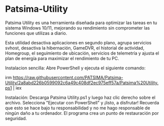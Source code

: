 # Patsima-Utility
Patsima Utility es una herramienta diseñada para optimizar las tareas en tu sistema Windows 10/11, mejorando su rendimiento sin comprometer las funciones que utilizas a diario.

Esta utilidad desactiva aplicaciones en segundo plano, agrupa servicios svhost, desactiva la hibernación, GameDVR, el historial de actividad, Homegroup, el seguimiento de ubicación, servicios de telemetría y ajusta el plan de energía para maximizar el rendimiento de tu PC.

Instalacion sencilla:
Abre PowerShell y ejecuta el siguiente comando:

irm  https://raw.githubusercontent.com/PATSIMA/Patsima-Utility/2a8abd226b0599092c6a49c408df2ec975eff57a/Patsima%20Utility.ps1 | iex

Instalación: Descarga Patsima Utility.ps1 y luego haz clic derecho sobre el archivo. Selecciona "Ejecutar con PowerShell" y ¡listo, a disfrutar! Recuerda que esto se hace bajo tu responsabilidad y no me hago responsable de ningún daño a tu ordenador. El programa crea un punto de restauración por seguridad.
